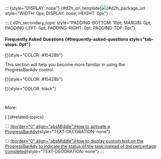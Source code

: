 ::: {style="DISPLAY: none"}
[](ms-xhelp:///?Id=d2h_url_template){#d2h_url_template}![](!package_url!){#d2h_package_url style="WIDTH: 0px; DISPLAY: none; HEIGHT: 0px"}
:::

::: {.d2h_secondary_topic style="PADDING-BOTTOM: 10pt; MARGIN: 0pt; PADDING-LEFT: 0pt; PADDING-RIGHT: 0pt; PADDING-TOP: 0pt"}
#### Frequently Asked Questions {#frequently-asked-questions style="tab-stops: 0pt"}

[]{style="COLOR: #15428b"} 

This section will help you become more familiar in using the ProgressBarAdv control.

[]{style="COLOR: #15428b"} 

[]{style="COLOR: black"} 

 

More:

[ ]{#related-topics}

[![](button.gif){border="0" align="absMiddle"}How to activate a ProgressBarAdv](ms-xhelp:///?Id=36eb9e10-b5b7-45ff-999b-79fa782be887){style="TEXT-DECORATION: none"}

[![](button.gif){border="0" align="absMiddle"}How to display custom text on the ProgressBarAdv to indicate the status of the task instead of the percentage completed](ms-xhelp:///?Id=e44928bc-8a52-482d-aca9-1c3db4428f6f){style="TEXT-DECORATION: none"}
:::
